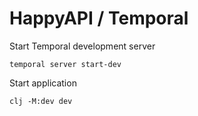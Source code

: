 # HappyAPI / Temporal

Start Temporal development server

```
temporal server start-dev
```

Start application

```
clj -M:dev dev
```
